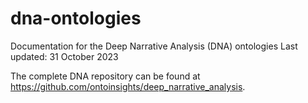 # dna-ontologies
Documentation for the Deep Narrative Analysis (DNA) ontologies
Last updated: 31 October 2023

The complete DNA repository can be found at https://github.com/ontoinsights/deep_narrative_analysis.

